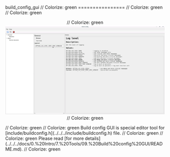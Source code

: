 build_config_gui                                                                                                                                                                                         // Colorize: green
================                                                                                                                                                                                         // Colorize: green
                                                                                                                                                                                                         // Colorize: green
<p align="center">                                                                                                                                                                                       // Colorize: green
    <img src="https://github.com/Gris87/ngos/blob/master/tools/qt/build_config_gui/Screenshot.png?raw=true" alt="Screenshot"/>                                                                           // Colorize: green
</p>                                                                                                                                                                                                     // Colorize: green
                                                                                                                                                                                                         // Colorize: green
Build config GUI is special editor tool for [include/buildconfig.h](../../../include/buildconfig.h) file.                                                                                                // Colorize: green
                                                                                                                                                                                                         // Colorize: green
Please read [for more details](../../../docs/0.%20Intro/7.%20Tools/09.%20Build%20config%20GUI/README.md).                                                                                                // Colorize: green
